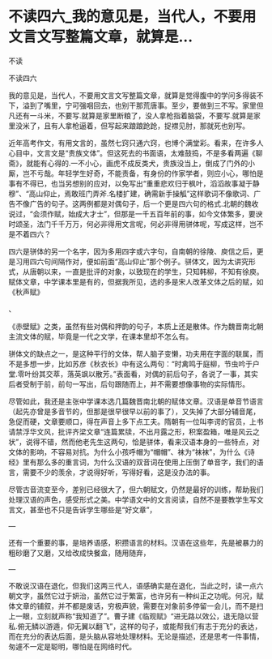 # 不读四六_我的意见是，当代人，不要用文言文写整篇文章，就算是...

不读

不读四六

我的意见是，当代人，不要用文言文写整篇文章，就算是觉得腹中的学问多得装不下，溢到了嘴里，宁可强咽回去，也别干那荒唐事。至少，要做到三不写。家里但凡还有一斗米，不要写.就算是家里断粮了，没人拿枪指着脑袋，不要写.就算是家里没米了，且有人拿枪逼着，但写起来踉踉跄跄，捉襟见肘，那就死也别写。

近年高考作文，有用文言的，虽然七窍只通六窍，也博个满堂彩。看来，在许多人心目中，文言文是“贵族文体”。但这死去的书面语，太难鼓捣，不是多看两遍《聊斋》，就能有心得的.一不小心，画虎不成反类犬，贵族没当上，倒成了门外的小厮，岂不亏哉。年轻学生好奇，不能责备，有身份的作家学者，则应小心，哪怕是事有不得已，也当另想别的应对，以免写出“重重悲欢归于枫叶，滔滔故事凝于静穆”、“高山仰止，焉敢班门弄斧.名楼扩建，确需新手操觚”这样歌词不像歌词、广告不像广告的句子。这两例都是对偶句子，后一个更是四六句的格式.北朝的魏收说过，“会须作赋，始成大才士”，但那是一千五百年前的事，如今文体繁多，要谀时颂圣，法门千千万万，何必非得用文言呢，何必非得用骈体呢，写成这样，岂不是不着四六？

四六是骈体的另一个名字，因为多用四字或六字句，自南朝的徐陵、庾信之后，更是习用四六句间隔作对，便如前面“高山仰止”那个例子。骈体文，因为太讲究形式，从唐朝以来，一直是批评的对象，以致现在的学生，只知韩柳，不知有徐庾。赋体文章，中学课本里是有的，但据我所见，选的多是宋人改革文体之后的赋，如《秋声赋》

、

《赤壁赋》之类，虽然有些对偶和押韵的句子，本质上还是散体。作为魏晋南北朝主流文体的赋，毕竟是一代之文学，在课本里却不怎么有。

骈体文的缺点之一，是这种平行的文体，帮人脑子变懒，功夫用在字面的联属，而不是多想一步，比如苏彦《秋衣长》中有这么两句：“时禽鸣于庭柳，节虫吟于户堂.零叶纷其交萃，落英飒以散芳。”表面看，对偶的前后句子，各说了一事，其实后者受制于前，前句一写出，后句跟随而上，并不需要想像事物的实际情形。

尽管如此，我还是主张中学课本选几篇魏晋南北朝的赋体文章。汉语是单音节语言（起先亦曾是多音节的，但那是很早很早以前的事了），又失掉了大部分辅音尾，急促而硬，文章要顺口，得在声音上多下点工夫。隋朝有一位叫李谔的官员，上书请禁浮华文风，批评齐梁文章“连篇累牍，不出月露之形，积案盈箱，唯是风云之状”，说得不错，然而他老先生这两句，恰是骈体，看来汉语本身的一些特点，对文体的影响，不容易对抗。为什么小孩呼帽为“帽帽”、袜为“袜袜”，为什么《诗经》里有那么多的重言词，为什么汉语的双音词在使用上压倒了单音字，我们的语言，需要不少的羡余，才说得好听，写得好看，这是没办法的事。

尽管古音流变至今，差别已经很大了，但六朝赋文，仍然是最好的训练，帮助我们处理汉语的声色，感受形式之美。中学语文中的文言阅读，自然不是要教学生写文言文，甚至也不只是告诉学生哪些是“好文章”，

—

还有一个重要的事，是培养语感，积攒语言的材料。汉语在这些年，先是被暴力的粗砂磨了又磨，又给改成快餐盒，随用随弃，

—

不敢说汉语在退化，但我们这两三代人，语感确实是在退化，当此之时，读一点六朝文字，虽然它过于妍治，虽然它过于繁富，也许另有一种纠正之功呢。何况，赋体文章的铺叙，并不都是废话，穷极声貌，需要在对象前多停留一会儿，而不是扫上一眼，立刻就声称“我知道了”。曹子建《临观赋》“进无路以效公，退无隐以营私.俯无鳞以游遁，仰无翼以翻飞”，这样的句子，或能帮我们有志于充分的表达，而在充分的表达后面，是头脑从容地处理材料。无论是描述，还是思考一件事情，匆遽不一定是聪明，哪怕是在网络时代。